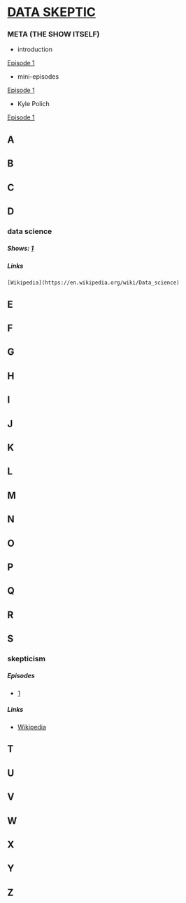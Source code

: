 # [DATA SKEPTIC](http://dataskeptic.com/)

### META (THE SHOW ITSELF) 

* introduction 

[Episode 1](http://dataskeptic.com/epnotes/ep001.php)

* mini-episodes 

[Episode 1](http://dataskeptic.com/epnotes/ep001.php)

* Kyle Polich 

[Episode 1](http://dataskeptic.com/epnotes/ep001.php)



## A

## B

## C

## D

### data science
##### Shows: [1](http://dataskeptic.com/epnotes/ep001.php)
##### Links
	[Wikipedia](https://en.wikipedia.org/wiki/Data_science)


## E

## F

## G

## H

## I

## J

## K

## L

## M

## N

## O

## P

## Q

## R

## S
### skepticism
##### Episodes
* [1](http://dataskeptic.com/epnotes/ep001.php)

##### Links
* [Wikipedia](https://en.wikipedia.org/wiki/Skepticism)

## T

## U

## V

## W

## X

## Y

## Z
